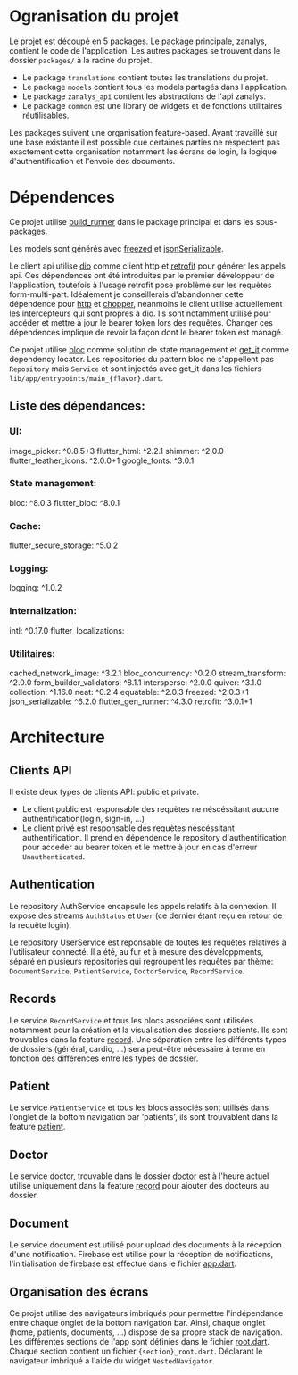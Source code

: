 # Ogranisation du projet
Le projet est découpé en 5 packages.
Le package principale, zanalys, contient le code de l'application.
Les autres packages se trouvent dans le dossier `packages/` à la racine du projet.
- Le package `translations` contient toutes les translations du projet.
- Le package `models` contient tous les models partagés dans l'application.
- Le package `zanalys_api` contient les abstractions de l'api zanalys.
- Le package `common` est une library de widgets et de fonctions utilitaires réutilisables.

Les packages suivent une organisation feature-based. Ayant travaillé sur une base existante il est possible que certaines parties ne respectent pas exactement cette organisation notamment les écrans de login, la logique d'authentification et l'envoie des documents.


# Dépendences
Ce projet utilise [build_runner](https://pub.dev/packages/build_runner) dans le package principal et dans les sous-packages.

Les models sont générés avec [freezed](https://pub.dev/packages/freezed) et [jsonSerializable](https://pub.dev/packages/json_serializable).

Le client api utilise [dio](https://pub.dev/packages/dio) comme client http et [retrofit](https://pub.dev/packages/retrofit) pour générer les appels api. Ces dépendences ont été introduites par le premier développeur de l'application, toutefois à l'usage retrofit pose problème sur les requètes form-multi-part. Idéalement je conseillerais d'abandonner cette dépendence pour [http](https://pub.dev/packages/http) et [chopper](https://pub.dev/packages/chopper), néanmoins le client utilise actuellement les intercepteurs qui sont propres à dio. Ils sont notamment utilisé pour accéder et mettre à jour le bearer token lors des requêtes. Changer ces dépendences implique de revoir la façon dont le bearer token est managé.

Ce projet utilise [bloc](https://pub.dev/packages/bloc) comme solution de state management et [get_it](https://pub.dev/packages/get_it) comme dependency locator.
Les repositories du pattern bloc ne s'appellent pas `Repository` mais `Service` et sont injectés avec get_it dans les fichiers `lib/app/entrypoints/main_{flavor}.dart`.

## Liste des dépendances:
### UI:
  image_picker: ^0.8.5+3
  flutter_html: ^2.2.1
  shimmer: ^2.0.0
  flutter_feather_icons: ^2.0.0+1
  google_fonts: ^3.0.1

### State management:
  bloc: ^8.0.3
  flutter_bloc: ^8.0.1

### Cache:
  flutter_secure_storage: ^5.0.2

### Logging:
  logging: ^1.0.2

### Internalization:
  intl: ^0.17.0
  flutter_localizations:

### Utilitaires:
  cached_network_image: ^3.2.1
  bloc_concurrency: ^0.2.0
  stream_transform: ^2.0.0
  form_builder_validators: ^8.1.1
  intersperse: ^2.0.0
  quiver: ^3.1.0
  collection: ^1.16.0
  neat: ^0.2.4
  equatable: ^2.0.3
  freezed: ^2.0.3+1
  json_serializable: ^6.2.0
  flutter_gen_runner: ^4.3.0
  retrofit: ^3.0.1+1


# Architecture
## Clients API
Il existe deux types de clients API: public et private.
- Le client public est responsable des requètes ne néscéssitant aucune authentification(login, sign-in, ...)
- Le client privé est responsable des requètes néscéssitant authentification. Il prend en dépendence le repository d'authentification pour acceder au bearer token et le mettre à jour en cas d'erreur `Unauthenticated`.


## Authentication
Le repository AuthService encapsule les appels relatifs à la connexion. Il expose des streams `AuthStatus` et `User` (ce dernier étant reçu en retour de la requête login).

Le repository UserService est reponsable de toutes les requêtes relatives à l'utilisateur connecté. Il a été, au fur et à mesure des développments, séparé en plusieurs repositories qui regroupent les requêtes par thème: `DocumentService`, `PatientService`, `DoctorService`, `RecordService`.


## Records
Le service `RecordService` et tous les blocs associées sont utilisées notamment pour la création et la visualisation des dossiers patients. Ils sont trouvables dans la feature [record](/lib/record). Une séparation entre les différents types de dossiers (général, cardio, ...) sera peut-être nécessaire à terme en fonction des différences entre les types de dossier.


## Patient
Le service `PatientService` et tous les blocs associés sont utilisés dans l'onglet de la bottom navigation bar 'patients', ils sont trouvablent dans la feature [patient](/lib/patient).


## Doctor
Le service doctor, trouvable dans le dossier [doctor](/lib/doctor) est à l'heure actuel utilisé uniquement dans la feature [record](/lib/record) pour ajouter des docteurs au dossier.


## Document
Le service document est utilisé pour upload des documents à la réception d'une notification. Firebase est utilisé pour la réception de notifications, l'initialisation de firebase est effectué dans le fichier [app.dart](lib/app/app.dart).


## Organisation des écrans
Ce projet utilise des navigateurs imbriqués pour permettre l'indépendance entre chaque onglet de la bottom navigation bar. Ainsi, chaque onglet (home, patients, documents, ...) dispose de sa propre stack de navigation. Les différentes sections de l'app sont définies dans le fichier [root.dart](/lib/root/root.dart). Chaque section contient un fichier `{section}_root.dart`. Déclarant le navigateur imbriqué à l'aide du widget `NestedNavigator`.
